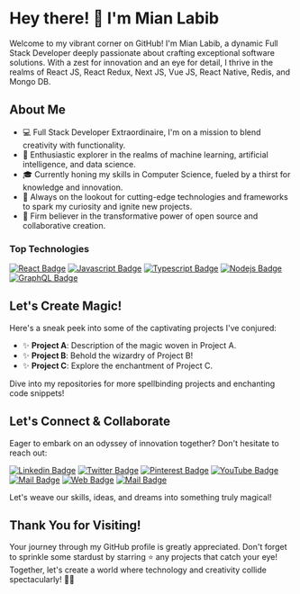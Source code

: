 # Hey there! 👋 I'm Mian Labib

Welcome to my vibrant corner on GitHub! I'm Mian Labib, a dynamic Full Stack Developer deeply passionate about crafting exceptional software solutions. With a zest for innovation and an eye for detail, I thrive in the realms of React JS, React Redux, Next JS, Vue JS, React Native, Redis, and Mongo DB.

## About Me

- 💻 Full Stack Developer Extraordinaire, I'm on a mission to blend creativity with functionality.
- 🚀 Enthusiastic explorer in the realms of machine learning, artificial intelligence, and data science.
- 🎓 Currently honing my skills in Computer Science, fueled by a thirst for knowledge and innovation.
- 🔭 Always on the lookout for cutting-edge technologies and frameworks to spark my curiosity and ignite new projects.
- 🌱 Firm believer in the transformative power of open source and collaborative creation.

### Top Technologies

<!-- TODO: Make technologies links takes you to repositories -->

[![React Badge](https://img.shields.io/badge/-React-61DBFB?style=for-the-badge&labelColor=black&logo=react&logoColor=61DBFB)](#) [![Javascript Badge](https://img.shields.io/badge/-Javascript-F0DB4F?style=for-the-badge&labelColor=black&logo=javascript&logoColor=F0DB4F)](#) [![Typescript Badge](https://img.shields.io/badge/-Typescript-007acc?style=for-the-badge&labelColor=black&logo=typescript&logoColor=007acc)](#) [![Nodejs Badge](https://img.shields.io/badge/-Nodejs-3C873A?style=for-the-badge&labelColor=black&logo=node.js&logoColor=3C873A)](#) [![GraphQL Badge](https://img.shields.io/badge/-GraphQl-e535ab?style=for-the-badge&labelColor=black&logo=node.js&logoColor=e535ab)](#)

## Let's Create Magic!

Here's a sneak peek into some of the captivating projects I've conjured:

- ✨ **Project A**: Description of the magic woven in Project A.
- ✨ **Project B**: Behold the wizardry of Project B!
- ✨ **Project C**: Explore the enchantment of Project C.

Dive into my repositories for more spellbinding projects and enchanting code snippets!

## Let's Connect & Collaborate

Eager to embark on an odyssey of innovation together? Don't hesitate to reach out:

[![Linkedin Badge](https://img.shields.io/badge/-Connect-0e76a8?style=flat&labelColor=0e76a8&logo=linkedin&logoColor=white)](https://www.linkedin.com/in/mianlabib/) [![Twitter Badge](https://img.shields.io/badge/-@Follow-1ca0f1?style=flat&labelColor=1ca0f1&logo=twitter&logoColor=white&link=https://twitter.com/mianlabib)](https://twitter.com/mianlabib) [![Pinterest Badge](https://img.shields.io/badge/-Follow-e60023?style=flat&labelColor=e60023&logo=pinterest&logoColor=white)](https://www.pinterest.com/mianlabib) [![YouTube Badge](https://img.shields.io/badge/-Subscribe-e74c3c?style=flat&labelColor=e74c3c&logo=youtube&logoColor=white)](https://youtube.com/@mianlabib) [![Mail Badge](https://img.shields.io/badge/-@Follow-e84393?style=flat&labelColor=e84393&logo=instagram&logoColor=white)](https://instagram.com/mianlabib) [![Web Badge](https://img.shields.io/badge/-Visit-c0392b?style=flat&labelColor=c0392b&logo=website&logoColor=white)](https://mianlabib.github.io) [![Mail Badge](https://img.shields.io/badge/-Email-c0392b?style=flat&labelColor=c0392b&logo=gmail&logoColor=white)](mailto:minalabib786@gmail.com)

Let's weave our skills, ideas, and dreams into something truly magical!

## Thank You for Visiting!

Your journey through my GitHub profile is greatly appreciated. Don't forget to sprinkle some stardust by starring ⭐️ any projects that catch your eye! Together, let's create a world where technology and creativity collide spectacularly! 🚀✨
